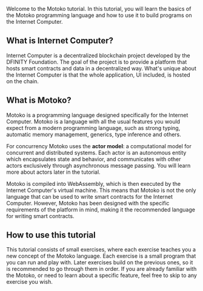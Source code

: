 Welcome to the Motoko tutorial. In this tutorial, you will learn the basics of the Motoko programming
language and how to use it to build programs on the Internet Computer.

## What is Internet Computer?

Internet Computer is a decentralized blockchain project developed by the DFINITY Foundation. The
goal of the project is to provide a platform that hosts smart contracts and data in a decentralized
way. What's unique about the Internet Computer is that the whole application, UI included, is hosted
on the chain.

## What is Motoko?

Motoko is a programming language designed specifically for the Internet Computer. Motoko is a
language with all the usual features you would expect from a modern programming language, such as
strong typing, automatic memory management, generics, type inference and others.

For concurrency Motoko uses the **actor model**: a computational model for concurrent and distributed systems. Each
actor is an autonomous entity which encapsulates state and behavior, and communicates with other
actors exclusively through asynchronous message passing. You will learn more about actors later in
the tutorial.

Motoko is compiled into WebAssembly, which is then executed by the Internet Computer's virtual machine.
This means that Motoko is not the only language that can be used to write smart contracts for the
Internet Computer. However, Motoko has been designed with the specific requirements of the platform 
in mind, making it the recommended language for writing smart contracts.

## How to use this tutorial

This tutorial consists of small exercises, where each exercise teaches you a new concept of the
Motoko language. Each exercise is a small program that you can run and play with. Later exercises
build on the previous ones, so it is recommended to go through them in order. If you are already
familiar with the Motoko, or need to learn about a specific feature, feel free to skip to any exercise
you wish.
